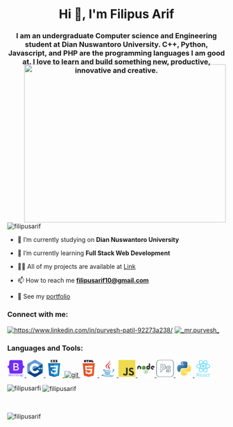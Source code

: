 <h1 align="center">Hi 👋, I'm Filipus Arif</h1>
<h3 align="center">I am an undergraduate Computer science and Engineering student at Dian Nuswantoro University. C++, Python, Javascript, and PHP are the programming languages I am good at. I love to learn and build something new, productive, innovative and creative.</h3>
<!-- <img align="right" alt="Coder" width="450" margin="50px" src="https://camo.githubusercontent.com/5ddf73ad3a205111cf8c686f687fc216c2946a75005718c8da5b837ad9de78c9/68747470733a2f2f7468756d62732e6766796361742e636f6d2f4576696c4e657874446576696c666973682d736d616c6c2e676966"> -->
<!-- <img src="https://github.com/ysherqawi/ysherqawi/blob/master/images/developer.gif" alt="A Developer Sitting In Front Of a Computer" style="margin-top:-40px" align="right" width="465" height="365" /> -->
<img src="https://media.giphy.com/media/WUlplcMpOCEmTGBtBW/giphy.gif" style="margin-top:-40px" align="right" width="465" height="365" > 

<p align="left" margin="100px"> <img src="https://komarev.com/ghpvc/?username=filipusarif&label=Profile%20views&color=0e75b6&style=flat" alt="filipusarif" /> </p>


- 🔭 I’m currently studying on **Dian Nuswantoro University**

- 🌱 I’m currently learning **Full Stack Web Development**

- 👨‍💻 All of my projects are available at [Link](https://github.com/filipusarif?tab=repositories)

- 📫 How to reach me **filipusarif10@gmail.com**
  
- 📔 See my [portfolio](https://filipusarif.vercel.app/) 


<h3 align="left">Connect with me:</h3>
<p align="left">
<!-- <a href="https://dev.to/purvesh77" target="_blank"><img align="center" src="https://raw.githubusercontent.com/rahuldkjain/github-profile-readme-generator/master/src/images/icons/Social/devto.svg" alt="purvesh77" height="30" width="40" /></a> -->
<!-- <a href="https://twitter.com/@_the_lost_guy_" target="_blank"><img align="center" src="https://raw.githubusercontent.com/rahuldkjain/github-profile-readme-generator/master/src/images/icons/Social/twitter.svg" alt="@_the_lost_guy_" height="30" width="40" /></a> -->
<a href="https://www.linkedin.com/in/filipus-arif-kristiyan/" target="blank"><img align="center" src="https://raw.githubusercontent.com/rahuldkjain/github-profile-readme-generator/master/src/images/icons/Social/linked-in-alt.svg" alt="https://www.linkedin.com/in/purvesh-patil-92273a238/" height="30" width="40" /></a>
<a href="https://www.instagram.com/filipusarif._/" target="blank"><img align="center" src="https://raw.githubusercontent.com/rahuldkjain/github-profile-readme-generator/master/src/images/icons/Social/instagram.svg" alt="_mr.purvesh_" height="30" width="40" /></a>
<!-- <a href="https://www.codechef.com/users/hipurvesh" target="blank"><img align="center" src="https://cdn.jsdelivr.net/npm/simple-icons@3.1.0/icons/codechef.svg" alt="hipurvesh" height="30" width="40" /></a> -->
<!-- <a href="https://www.hackerrank.com/@mrpurvesh" target="blank"><img align="center" src="https://raw.githubusercontent.com/rahuldkjain/github-profile-readme-generator/master/src/images/icons/Social/hackerrank.svg" alt="@mrpurvesh" height="30" width="40" /></a> -->
<!-- <a href="https://codeforces.com/profile/mrpurvesh" target="blank"><img align="center" src="https://raw.githubusercontent.com/rahuldkjain/github-profile-readme-generator/master/src/images/icons/Social/codeforces.svg" alt="mrpurvesh" height="30" width="40" /></a> -->
<!-- <a href="https://www.leetcode.com/mrpurvesh" target="blank"><img align="center" src="https://raw.githubusercontent.com/rahuldkjain/github-profile-readme-generator/master/src/images/icons/Social/leet-code.svg" alt="mrpurvesh" height="30" width="40" /></a> -->
<!-- <a href="https://auth.geeksforgeeks.org/user/purveshpatil111" target="blank"><img align="center" src="https://raw.githubusercontent.com/rahuldkjain/github-profile-readme-generator/master/src/images/icons/Social/geeks-for-geeks.svg" alt="purveshpatil111" height="30" width="40" /></a> -->


<h3 align="left">Languages and Tools:</h3>
<p align="left"> 
<!--   <a href="https://developer.android.com" target="_blank" rel="noreferrer"> <img src="https://raw.githubusercontent.com/devicons/devicon/master/icons/android/android-original-wordmark.svg" alt="android" width="40" height="40"/> </a>  -->
<a href="https://getbootstrap.com" target="_blank" rel="noreferrer"> <img src="https://raw.githubusercontent.com/devicons/devicon/master/icons/bootstrap/bootstrap-plain-wordmark.svg" alt="bootstrap" width="40" height="40"/> </a> 
<a href="https://www.cprogramming.com/" target="_blank" rel="noreferrer"> </a> <a href="https://www.w3schools.com/cpp/" target="_blank" rel="noreferrer"> <img src="https://raw.githubusercontent.com/devicons/devicon/master/icons/cplusplus/cplusplus-original.svg" alt="cplusplus" width="40" height="40"/> </a> 
<a href="https://www.w3schools.com/css/" target="_blank" rel="noreferrer"> <img src="https://raw.githubusercontent.com/devicons/devicon/master/icons/css3/css3-original-wordmark.svg" alt="css3" width="40" height="40"/> </a> 
<!-- <a href="https://firebase.google.com/" target="_blank" rel="noreferrer"> <img src="https://www.vectorlogo.zone/logos/firebase/firebase-icon.svg" alt="firebase" width="40" height="40"/> </a>  -->
<!-- <a href="https://cloud.google.com" target="_blank" rel="noreferrer"> <img src="https://www.vectorlogo.zone/logos/google_cloud/google_cloud-icon.svg" alt="gcp" width="40" height="40"/> </a>  -->
  <a href="https://git-scm.com/" target="_blank" rel="noreferrer"> <img src="https://www.vectorlogo.zone/logos/git-scm/git-scm-icon.svg" alt="git" width="40" height="40"/> </a> 
  <a href="https://www.w3.org/html/" target="_blank" rel="noreferrer"> <img src="https://raw.githubusercontent.com/devicons/devicon/master/icons/html5/html5-original-wordmark.svg" alt="html5" width="40" height="40"/> </a> 
  <a href="https://www.java.com" target="_blank" rel="noreferrer"> <img src="https://raw.githubusercontent.com/devicons/devicon/master/icons/java/java-original.svg" alt="java" width="40" height="40"/> </a> 
  <a href="https://developer.mozilla.org/en-US/docs/Web/JavaScript" target="_blank" rel="noreferrer"> <img src="https://raw.githubusercontent.com/devicons/devicon/master/icons/javascript/javascript-original.svg" alt="javascript" width="40" height="40"/> </a> 
<!--   <a href="https://kotlinlang.org" target="_blank" rel="noreferrer"> <img src="https://www.vectorlogo.zone/logos/kotlinlang/kotlinlang-icon.svg" alt="kotlin" width="40" height="40"/> </a>  -->
<!--   <a href="https://www.linux.org/" target="_blank" rel="noreferrer"> <img src="https://raw.githubusercontent.com/devicons/devicon/master/icons/linux/linux-original.svg" alt="linux" width="40" height="40"/> </a>  -->
<!--   <a href="https://www.mathworks.com/" target="_blank" rel="noreferrer"> <img src="https://upload.wikimedia.org/wikipedia/commons/2/21/Matlab_Logo.png" alt="matlab" width="40" height="40"/> </a>  -->
  <a href="https://nodejs.org" target="_blank" rel="noreferrer"> <img src="https://raw.githubusercontent.com/devicons/devicon/master/icons/nodejs/nodejs-original-wordmark.svg" alt="nodejs" width="40" height="40"/> </a> 
  <a href="https://www.photoshop.com/en" target="_blank" rel="noreferrer"> <img src="https://raw.githubusercontent.com/devicons/devicon/master/icons/photoshop/photoshop-line.svg" alt="photoshop" width="40" height="40"/> </a> 
  <a href="https://www.python.org" target="_blank" rel="noreferrer"> <img src="https://raw.githubusercontent.com/devicons/devicon/master/icons/python/python-original.svg" alt="python" width="40" height="40"/> </a> 
  <a href="https://reactjs.org/" target="_blank" rel="noreferrer"> <img src="https://raw.githubusercontent.com/devicons/devicon/master/icons/react/react-original-wordmark.svg" alt="react" width="40" height="40"/> </a> </p>

<p><img align="left" src="https://github-readme-stats.vercel.app/api/top-langs?username=filipusarif&show_icons=true&locale=en&layout=compact" alt="filipusarfi" /></p>
<p>&nbsp;<img align="center" src="https://github-readme-stats.vercel.app/api?username=filipusarif&show_icons=true&locale=en" alt="filipusarif" /></p>
<br>
<p><img align="center" src="https://github-readme-streak-stats.herokuapp.com/?user=filipusarif&" alt="filipusarif" /></p>
